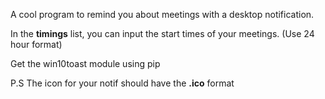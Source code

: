 A cool program to remind you about meetings with a desktop notification. 

In the **timings** list, you can input the start times of your meetings. (Use 24 hour format)

Get the win10toast module using pip

P.S The icon for your notif should have the **.ico** format
